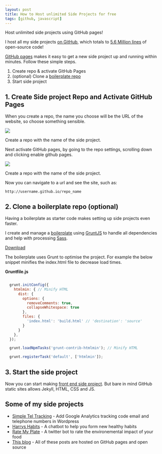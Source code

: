 ```yaml
---
layout: post
title: How to Host unlimited Side Projects for free
tags: [github, javascript]
---
```


<div class="message">
Host unlimited side projects using GitHub pages!
</div>

I host all my side projects [on GitHub](//github.com/harrymt), which totals to [5.6 Million lines](/blog/2017/10/28/five-million.html) of open-source code!

<a href="//github.com/pages">GitHub pages</a> makes it easy to get a new side project up and running within minutes. Follow these simple steps.

1. Create repo & activate GitHub Pages
2. (optional) Clone a <a href="//github.com/harrymt/grunt-boilerplate">boilerplate repo</a>
3. Start side project

## 1. Create Side project Repo and Activate GitHub Pages

When you create a repo, the name you choose will be the URL of the website, so choose something sensible.

<img src="{{ site.baseurl }}/img/create-github-repo.png">
<p class="img-caption">Create a repo with the name of the side project.</p>

Next activate GitHub pages, by going to the repo settings, scrolling down and clicking enable github pages.

<img src="{{ site.baseurl }}/img/activate-github-pages.png">
<p class="img-caption">Create a repo with the name of the side project.</p>

Now you can navigate to a url and see the site, such as:

```
http://username.github.io/repo_name
```

## 2. Clone a boilerplate repo (optional)

Having a boilerplate as starter code makes setting up side projects even faster.

I create and manage a <a href="//github.com/harrymt/grunt-boilerplate">boilerplate</a> using <a href="//gruntjs.com">GruntJS</a> to handle all dependencies and help with processing <a href="//http://sass-lang.com">Sass</a>.


<a class="button button-huge" href="//github.com/harrymt/grunt-boilerplate">Download</a>

The boilerplate uses Grunt to optimise the project. For example the below snippet minifies the index.html file to decrease load times.

**Gruntfile.js**

```javascript

  grunt.initConfig({
    htmlmin: { // Minify HTML
      dist: {
        options: {
          removeComments: true,
          collapseWhitespace: true
        },
        files: {
          'index.html': 'build.html' // 'destination': 'source'
        }
      }
    },
  });

  grunt.loadNpmTasks('grunt-contrib-htmlmin'); // Minify HTML

  grunt.registerTask('default', ['htmlmin']);

```


## 3. Start the side project

Now you can start making <a href="//github.com/harrymt/mark">front end side project</a>. But bare in mind GitHub static sites allows Jekyll, HTML, CSS and JS.

## Some of my side projects

- [Simple Tel Tracking](/blog/2017/11/10/add-google-analytics-code-to-tel-links-wordpress.html) - Add Google Analytics tracking code email and telephone numbers in Wordpress
- [Harrys Habits](//github.com/harrymt/harryshabits) - A chatbot to help you form new healthy habits
- [Rate My Plate](//github.com/harrymt/rate-my-plate) - A twitter bot to rate the environemental impact of your food
- [This blog](//github.com/harrymt/blog) - All of these posts are hosted on GitHub pages and open source
